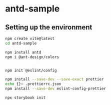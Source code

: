 # antd-sample

## Setting up the environment

```sh
npm create vite@latest
cd antd-sample

npm install antd
npm i @ant-design/colors


npm init @eslint/config

npm install --save-dev --save-exact prettier
echo {}> .prettierrc.json
npm install --save-dev eslint-config-prettier

npx storybook init
```
